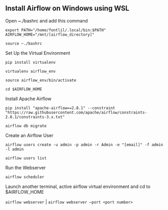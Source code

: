 ## Install Airflow on Windows using WSL

Open ~./bashrc and add this command

    export PATH="/home/fontlil/.local/bin:$PATH"
    AIRFLOW_HOME="/mnt/[airflow_directory]"


`source ~./bashrc`

Set Up the Virtual Environment

`pip install virtualenv `

`virtualenv airflow_env `

`source airflow_env/bin/activate`

`cd $AIRFLOW_HOME`

Install Apache Airflow

`pip install "apache-airflow==2.8.1" --constraint "https://raw.githubusercontent.com/apache/airflow/constraints-2.8.1/constraints-3.x.txt"`

`airflow db migrate` 

Create an Airflow User

`airflow users create -u admin -p admin -r Admin -e "[email]" -f admin -l admin`

`airflow users list`

Run the Webserver

`airflow scheduler`

Launch another terminal, active airflow virtual environment and cd to $AIRFLOW_HOME

`airflow webserver` | `airflow webserver –port <port number>`

